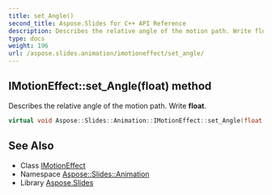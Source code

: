 ```yaml
---
title: set_Angle()
second_title: Aspose.Slides for C++ API Reference
description: Describes the relative angle of the motion path. Write float.
type: docs
weight: 196
url: /aspose.slides.animation/imotioneffect/set_angle/
---
```

## IMotionEffect::set_Angle(float) method


Describes the relative angle of the motion path. Write **float**.

```cpp
virtual void Aspose::Slides::Animation::IMotionEffect::set_Angle(float value)=0
```

## See Also

* Class [IMotionEffect](../)
* Namespace [Aspose::Slides::Animation](../../)
* Library [Aspose.Slides](../../../)